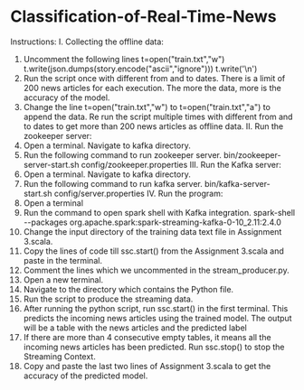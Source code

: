 # Classification-of-Real-Time-News
Instructions:
I. Collecting the offline data:
1. Uncomment the following lines
t=open("train.txt","w")
t.write(json.dumps(story.encode("ascii","ignore")))
t.write('\n')
2. Run the script once with different from and to dates. There is a limit of 200 
news articles for each execution. The more the data, more is the accuracy of the model.
3. Change the line t=open("train.txt","w") to t=open("train.txt","a") to append the
data. Re run the script multiple times with different from and to dates to get more
than 200 news articles as offline data.
II. Run the zookeeper server:
1. Open a terminal. Navigate to kafka directory.
2. Run the following command to run zookeeper server.
bin/zookeeper-server-start.sh config/zookeeper.properties
III. Run the Kafka server:
1. Open a terminal. Navigate to kafka directory.
2. Run the following command to run kafka server.
bin/kafka-server-start.sh config/server.properties
IV. Run the program:
1. Open a terminal
2. Run the command to open spark shell with Kafka integration.
spark-shell --packages org.apache.spark:spark-streaming-kafka-0-10_2.11:2.4.0
3. Change the input directory of the training data text file in Assignment 3.scala.
4. Copy the lines of code till ssc.start() from the Assignment 3.scala and paste in the
terminal.
5. Comment the lines which we uncommented in the stream_producer.py.
6. Open a new terminal.
7. Navigate to the directory which contains the Python file.
8. Run the script to produce the streaming data.
9. After running the python script, run ssc.start() in the first terminal. This predicts
the incoming news articles using the trained model. The output will be a table with
the news articles and the predicted label
10. If there are more than 4 consecutive empty tables, it means all the incoming news articles has been predicted. Run ssc.stop() to stop the Streaming Context.
11. Copy and paste the last two lines of Assignment 3.scala to get the accuracy of the predicted model.
